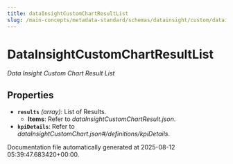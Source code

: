 ```yaml
---
title: dataInsightCustomChartResultList
slug: /main-concepts/metadata-standard/schemas/datainsight/custom/datainsightcustomchartresultlist
---
```


# DataInsightCustomChartResultList

*Data Insight Custom Chart Result List*

## Properties

- **`results`** *(array)*: List of Results.
  - **Items**: Refer to *dataInsightCustomChartResult.json*.
- **`kpiDetails`**: Refer to *dataInsightCustomChart.json#/definitions/kpiDetails*.


Documentation file automatically generated at 2025-08-12 05:39:47.683420+00:00.
